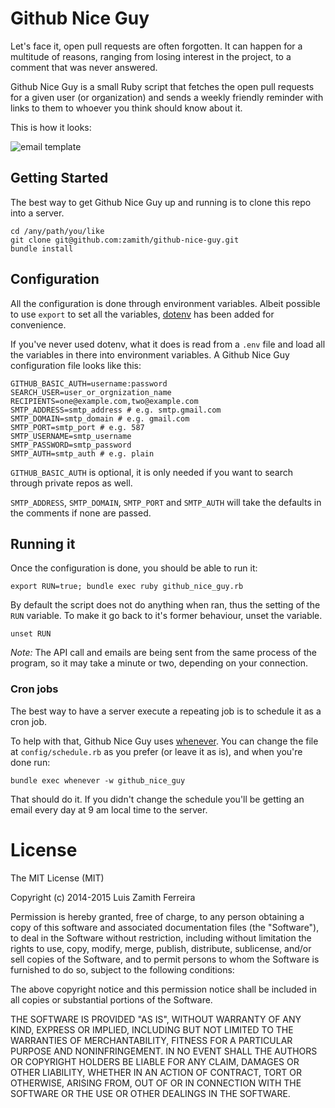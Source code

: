 # Github Nice Guy

Let's face it, open pull requests are often forgotten. It can happen for a
multitude of reasons, ranging from losing interest in the project, to a comment
that was never answered.

Github Nice Guy is a small Ruby script that fetches the open pull requests for a
given user (or organization) and sends a weekly friendly reminder with links to
them to whoever you think should know about it.

This is how it looks:

![email template](images/email.png)

## Getting Started

The best way to get Github Nice Guy up and running is to clone this repo into a
server.

```
cd /any/path/you/like
git clone git@github.com:zamith/github-nice-guy.git
bundle install
```

## Configuration

All the configuration is done through environment variables. Albeit possible to
use `export` to set all the variables, [dotenv](https://github.com/bkeepers/dotenv)
has been added for convenience.

If you've never used dotenv, what it does is read from a `.env` file and load
all the variables in there into environment variables. A Github Nice Guy
configuration file looks like this:

```
GITHUB_BASIC_AUTH=username:password
SEARCH_USER=user_or_orgnization_name
RECIPIENTS=one@example.com,two@example.com
SMTP_ADDRESS=smtp_address # e.g. smtp.gmail.com
SMTP_DOMAIN=smtp_domain # e.g. gmail.com
SMTP_PORT=smtp_port # e.g. 587
SMTP_USERNAME=smtp_username
SMTP_PASSWORD=smtp_password
SMTP_AUTH=smtp_auth # e.g. plain
```

`GITHUB_BASIC_AUTH` is optional, it is only needed if you want to search through
private repos as well.

`SMTP_ADDRESS`, `SMTP_DOMAIN`, `SMTP_PORT` and `SMTP_AUTH` will take the
defaults in the comments if none are passed.

## Running it

Once the configuration is done, you should be able to run it:

```
export RUN=true; bundle exec ruby github_nice_guy.rb
```

By default the script does not do anything when ran, thus the setting of the
`RUN` variable. To make it go back to it's former behaviour, unset the variable.

```
unset RUN
```

*Note:* The API call and emails are being sent from the same process of the
program, so it may take a minute or two, depending on your connection.

### Cron jobs

The best way to have a server execute a repeating job is to schedule it as a
cron job.

To help with that, Github Nice Guy uses
[whenever](https://github.com/javan/whenever). You can change the file at
`config/schedule.rb` as you prefer (or leave it as is), and when you're done
run:

```
bundle exec whenever -w github_nice_guy
```

That should do it. If you didn't change the schedule you'll be getting an email
every day at 9 am local time to the server.

# License

The MIT License (MIT)

Copyright (c) 2014-2015 Luis Zamith Ferreira

Permission is hereby granted, free of charge, to any person obtaining a copy
of this software and associated documentation files (the "Software"), to deal
in the Software without restriction, including without limitation the rights
to use, copy, modify, merge, publish, distribute, sublicense, and/or sell
copies of the Software, and to permit persons to whom the Software is
furnished to do so, subject to the following conditions:

The above copyright notice and this permission notice shall be included in
all copies or substantial portions of the Software.

THE SOFTWARE IS PROVIDED "AS IS", WITHOUT WARRANTY OF ANY KIND, EXPRESS OR
IMPLIED, INCLUDING BUT NOT LIMITED TO THE WARRANTIES OF MERCHANTABILITY,
FITNESS FOR A PARTICULAR PURPOSE AND NONINFRINGEMENT. IN NO EVENT SHALL THE
AUTHORS OR COPYRIGHT HOLDERS BE LIABLE FOR ANY CLAIM, DAMAGES OR OTHER
LIABILITY, WHETHER IN AN ACTION OF CONTRACT, TORT OR OTHERWISE, ARISING FROM,
OUT OF OR IN CONNECTION WITH THE SOFTWARE OR THE USE OR OTHER DEALINGS IN
THE SOFTWARE.
